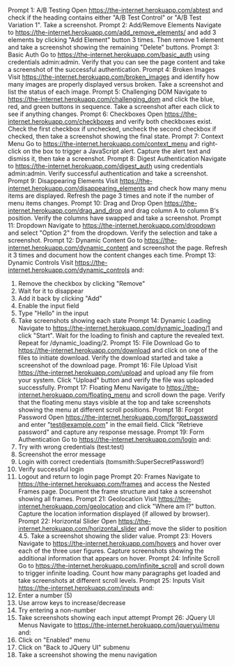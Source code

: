 Prompt 1: A/B Testing
Open https://the-internet.herokuapp.com/abtest and check if the heading contains either "A/B Test Control" or "A/B Test Variation 1". Take a screenshot.
Prompt 2: Add/Remove Elements
Navigate to https://the-internet.herokuapp.com/add_remove_elements/ and add 3 elements by clicking "Add Element" button 3 times. Then remove 1 element and take a screenshot showing the remaining "Delete" buttons.
Prompt 3: Basic Auth
Go to https://the-internet.herokuapp.com/basic_auth using credentials admin:admin. Verify that you can see the page content and take a screenshot of the successful authentication.
Prompt 4: Broken Images
Visit https://the-internet.herokuapp.com/broken_images and identify how many images are properly displayed versus broken. Take a screenshot and list the status of each image.
Prompt 5: Challenging DOM
Navigate to https://the-internet.herokuapp.com/challenging_dom and click the blue, red, and green buttons in sequence. Take a screenshot after each click to see if anything changes.
Prompt 6: Checkboxes
Open https://the-internet.herokuapp.com/checkboxes and verify both checkboxes exist. Check the first checkbox if unchecked, uncheck the second checkbox if checked, then take a screenshot showing the final state.
Prompt 7: Context Menu
Go to https://the-internet.herokuapp.com/context_menu and right-click on the box to trigger a JavaScript alert. Capture the alert text and dismiss it, then take a screenshot.
Prompt 8: Digest Authentication
Navigate to https://the-internet.herokuapp.com/digest_auth using credentials admin:admin. Verify successful authentication and take a screenshot.
Prompt 9: Disappearing Elements
Visit https://the-internet.herokuapp.com/disappearing_elements and check how many menu items are displayed. Refresh the page 3 times and note if the number of menu items changes.
Prompt 10: Drag and Drop
Open https://the-internet.herokuapp.com/drag_and_drop and drag column A to column B's position. Verify the columns have swapped and take a screenshot.
Prompt 11: Dropdown
Navigate to https://the-internet.herokuapp.com/dropdown and select "Option 2" from the dropdown. Verify the selection and take a screenshot.
Prompt 12: Dynamic Content
Go to https://the-internet.herokuapp.com/dynamic_content and screenshot the page. Refresh it 3 times and document how the content changes each time.
Prompt 13: Dynamic Controls
Visit https://the-internet.herokuapp.com/dynamic_controls and:
1. Remove the checkbox by clicking "Remove"
2. Wait for it to disappear
3. Add it back by clicking "Add"
4. Enable the input field
5. Type "Hello" in the input
6. Take screenshots showing each state
Prompt 14: Dynamic Loading
Navigate to https://the-internet.herokuapp.com/dynamic_loading/1 and click "Start". Wait for the loading to finish and capture the revealed text. Repeat for /dynamic_loading/2.
Prompt 15: File Download
Go to https://the-internet.herokuapp.com/download and click on one of the files to initiate download. Verify the download started and take a screenshot of the download page.
Prompt 16: File Upload
Visit https://the-internet.herokuapp.com/upload and upload any file from your system. Click "Upload" button and verify the file was uploaded successfully.
Prompt 17: Floating Menu
Navigate to https://the-internet.herokuapp.com/floating_menu and scroll down the page. Verify that the floating menu stays visible at the top and take screenshots showing the menu at different scroll positions.
Prompt 18: Forgot Password
Open https://the-internet.herokuapp.com/forgot_password and enter "test@example.com" in the email field. Click "Retrieve password" and capture any response message.
Prompt 19: Form Authentication
Go to https://the-internet.herokuapp.com/login and:
1. Try with wrong credentials (test:test)
2. Screenshot the error message
3. Login with correct credentials (tomsmith:SuperSecretPassword!)
4. Verify successful login
5. Logout and return to login page
Prompt 20: Frames
Navigate to https://the-internet.herokuapp.com/frames and access the Nested Frames page. Document the frame structure and take a screenshot showing all frames.
Prompt 21: Geolocation
Visit https://the-internet.herokuapp.com/geolocation and click "Where am I?" button. Capture the location information displayed (if allowed by browser).
Prompt 22: Horizontal Slider
Open https://the-internet.herokuapp.com/horizontal_slider and move the slider to position 4.5. Take a screenshot showing the slider value.
Prompt 23: Hovers
Navigate to https://the-internet.herokuapp.com/hovers and hover over each of the three user figures. Capture screenshots showing the additional information that appears on hover.
Prompt 24: Infinite Scroll
Go to https://the-internet.herokuapp.com/infinite_scroll and scroll down to trigger infinite loading. Count how many paragraphs get loaded and take screenshots at different scroll levels.
Prompt 25: Inputs
Visit https://the-internet.herokuapp.com/inputs and:
1. Enter a number (5)
2. Use arrow keys to increase/decrease
3. Try entering a non-number
4. Take screenshots showing each input attempt
Prompt 26: JQuery UI Menus
Navigate to https://the-internet.herokuapp.com/jqueryui/menu and:
1. Click on "Enabled" menu
2. Click on "Back to JQuery UI" submenu
3. Take a screenshot showing the menu navigation
